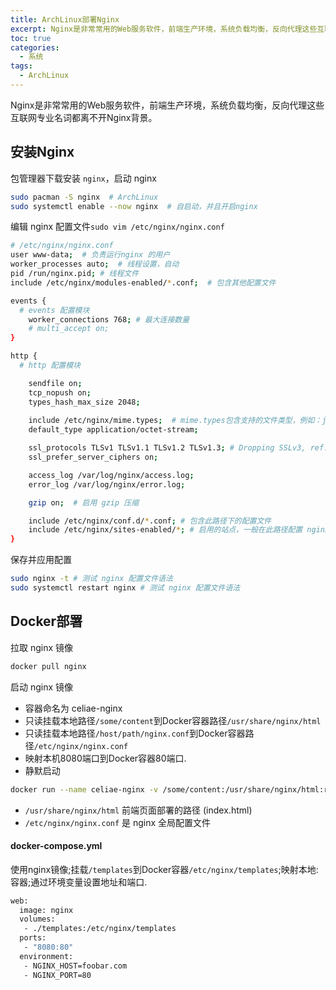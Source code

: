 ```yaml
---
title: ArchLinux部署Nginx
excerpt: Nginx是非常常用的Web服务软件，前端生产环境，系统负载均衡，反向代理这些互联网专业名词都离不开Nginx背景。
toc: true
categories:
  - 系统
tags:
  - ArchLinux
---
```


Nginx是非常常用的Web服务软件，前端生产环境，系统负载均衡，反向代理这些互联网专业名词都离不开Nginx背景。

## 安装Nginx

包管理器下载安装 `nginx`，启动 nginx

```bash
sudo pacman -S nginx  # ArchLinux
sudo systemctl enable --now nginx  # 自启动，并且开启nginx
```

编辑 nginx 配置文件`sudo vim /etc/nginx/nginx.conf`

```bash
# /etc/nginx/nginx.conf
user www-data;  # 负责运行nginx 的用户
worker_processes auto;  # 线程设置，自动
pid /run/nginx.pid; # 线程文件
include /etc/nginx/modules-enabled/*.conf;  # 包含其他配置文件

events {
  # events 配置模块
	worker_connections 768; # 最大连接数量
	# multi_accept on;
}

http {
  # http 配置模块

	sendfile on;
	tcp_nopush on;
	types_hash_max_size 2048;
	
	include /etc/nginx/mime.types;  # mime.types包含支持的文件类型，例如：jpg,png
	default_type application/octet-stream;

	ssl_protocols TLSv1 TLSv1.1 TLSv1.2 TLSv1.3; # Dropping SSLv3, ref: POODLE
	ssl_prefer_server_ciphers on;

	access_log /var/log/nginx/access.log;
	error_log /var/log/nginx/error.log;

	gzip on;  # 启用 gzip 压缩

	include /etc/nginx/conf.d/*.conf; # 包含此路径下的配置文件
	include /etc/nginx/sites-enabled/*; # 启用的站点，一般在此路径配置 nginx 站点
}
```

保存并应用配置

```bash
sudo nginx -t # 测试 nginx 配置文件语法
sudo systemctl restart nginx # 测试 nginx 配置文件语法
```

## Docker部署

拉取 nginx 镜像

```bash
docker pull nginx
```

启动 nginx 镜像
- 容器命名为 celiae-nginx
- 只读挂载本地路径`/some/content`到Docker容器路径`/usr/share/nginx/html`
- 只读挂载本地路径`/host/path/nginx.conf`到Docker容器路径`/etc/nginx/nginx.conf`
- 映射本机8080端口到Docker容器80端口.
- 静默启动

```bash
docker run --name celiae-nginx -v /some/content:/usr/share/nginx/html:ro -v /host/path/nginx.conf:/etc/nginx/nginx.conf:ro -d -p 8080:80 nginx
```

- `/usr/share/nginx/html` 前端页面部署的路径 (index.html)
- `/etc/nginx/nginx.conf` 是 nginx 全局配置文件

#### docker-compose.yml

使用nginx镜像;挂载`/templates`到Docker容器`/etc/nginx/templates`;映射本地:容器;通过环境变量设置地址和端口.

```bash
web:
  image: nginx
  volumes:
   - ./templates:/etc/nginx/templates
  ports:
   - "8080:80"
  environment:
   - NGINX_HOST=foobar.com
   - NGINX_PORT=80
```